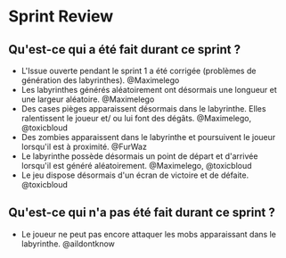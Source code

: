 # Sprint Review
## Qu'est-ce qui a été fait durant ce sprint ?
- L'Issue ouverte pendant le sprint 1 a été corrigée (problèmes de génération des labyrinthes). @Maximelego
- Les labyrinthes générés aléatoirement ont désormais une longueur et une largeur aléatoire. @Maximelego
- Des cases pièges apparaissent désormais dans le labyrinthe. Elles ralentissent le joueur et/ ou lui font des dégâts. @Maximelego,  @toxicbloud
- Des zombies apparaissent dans le labyrinthe et poursuivent le joueur lorsqu'il est à proximité. @FurWaz
- Le labyrinthe possède désormais un point de départ et d'arrivée lorsqu'il est généré aléatoirement. @Maximelego,  @toxicbloud
- Le jeu dispose désormais d'un écran de victoire et de défaite.  @toxicbloud

## Qu'est-ce qui n'a pas été fait durant ce sprint ?
- Le joueur ne peut pas encore attaquer les mobs apparaissant dans le labyrinthe. @aildontknow